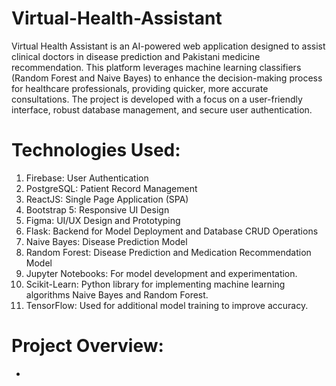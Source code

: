 # Virtual-Health-Assistant
Virtual Health Assistant is an AI-powered web application designed to assist clinical doctors in disease prediction and Pakistani medicine recommendation. This platform leverages machine learning classifiers (Random Forest and Naive Bayes) to enhance the decision-making process for healthcare professionals, providing quicker, more accurate consultations. The project is developed with a focus on a user-friendly interface, robust database management, and secure user authentication.

# Technologies Used:
1) Firebase: User Authentication
2) PostgreSQL: Patient Record Management
3) ReactJS: Single Page Application (SPA)
4) Bootstrap 5: Responsive UI Design
5) Figma: UI/UX Design and Prototyping
6) Flask: Backend for Model Deployment and Database CRUD Operations
7) Naive Bayes: Disease Prediction Model
8) Random Forest: Disease Prediction and Medication Recommendation Model
9) Jupyter Notebooks: For model development and experimentation.
10) Scikit-Learn: Python library for implementing machine learning algorithms Naive Bayes and Random Forest.
11) TensorFlow: Used for additional model training to improve accuracy.

# Project Overview:
+ 

